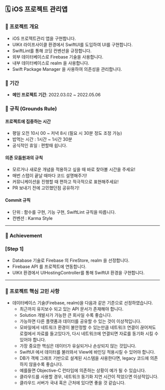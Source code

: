 ## 🗓 iOS 프로젝트 관리앱

### 🧐 프로젝트 개요

- iOS 프로젝트관리 앱을 구현합니다.
- UIKit 라이프사이클 환경에서 SwiftUI를 도입하여 UI를 구현합니다.
- SwiftLint를 통해 코딩 컨벤션을 규정합니다.
- 외부 데이터베이스로 Firebase 기술을 사용합니다.
- 내부 데이터베이스로 realm 을 사용합니다.
- Swift Package Manager 을 사용하여 의존성을 관리합니다.

### 📆 **기간**

- **메인 프로젝트 기간**: 2022.03.02 ~ 2022.05.06



### 📖 규칙 (Grounds Rule)

#### 프로젝트에 집중하는 시간

- 평일 오전 10시 00 ~ 저녁 8시 (필요 시 30분 정도 조정 가능)
- 밥먹는 시간 : 1시간 ~ 1시간 30분
- 공식적인 휴일 : 편할때 쉽니다.

#### 의존 모둠원과의 규칙

- 모르거나 새로운 개념을 적용하고 싶을 때 바로 찾아볼 시간을 주세요!
- 매번 스탭이 끝날 때마다 코드 설명해주기!
- 커뮤니케이션을 진행할 때 편하고 적극적으로 표현해주세요!
- PR 보내기 전에 고민했던점 공유하기!

#### Commit 규칙

- 단위 : 함수를 구현, 기능 구현, SwiftLint 규칙을 따릅니다.
- 컨벤션 : Karma Style



---



### 🥳 **Achievement**

### [Step 1]

- Database 기술로 Firebase 의 FireStore, realm 을 선정합니다.
- Firebase API 를 프로젝트에 연동합니다.
- UIKit 환경에서 UIHostingController를 통해 SwiftUI 환경을 구현합니다.



---



### 🤔 프로젝트 핵심 고민 사항

* 데이터베이스 기술(Firebase, realm)을 다음과 같은 기준으로 선정하였습니다.
  - 최근까지 유지보수 되고 있는 API 문서가 존재해야 합니다.
  - Solution 개발사가 가능한 큰 회사일 수록 좋습니다.
  - 가능하면 다른 플랫폼과 데이터를 공유할 수 있는 것이 이상적입니다.
  - 모바일에서 네트워크 환경이 불안정할 수 있는만큼 네트워크 연결이 끊어져도 로컬에서 자료를 들고있다가, 다시 네트워크에 연결되면 자료를 동기화 시킬 수 있어야 합니다.
  - 가장 중요한 핵심은 데이터가 유실되거나 손상되지 않는 것입니다.
  - SwiftUI 에서 데이터를 불러와서 View에 바인딩 적용시킬 수 있어야 합니다.
  - DB가 객체 그래프 기반으로 설계된 시스템을 사용한다면, legacy 코드에  의존하지 않을수록 좋습니다.
  - 예를들면 Objective-C 런타임에 의존하는 상황이 예가 될 수 있습니다.
  - 클라우드를 사용할 경우, 네트워크 동기화 지연 시간이 적었으면 이상적입니다.
  - 클라우드 서버가 국내 혹은 근처에 있다면 좋을 것 같습니다.
